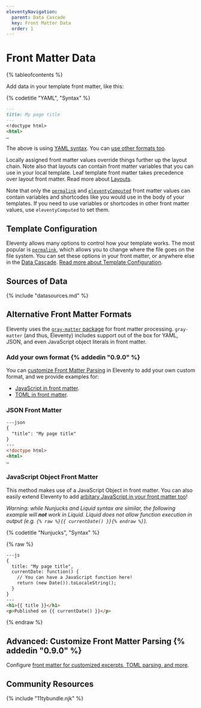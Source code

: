 ```yaml
---
eleventyNavigation:
  parent: Data Cascade
  key: Front Matter Data
  order: 1
---
```

# Front Matter Data

{% tableofcontents %}

Add data in your template front matter, like this:

{% codetitle "YAML", "Syntax" %}

```markdown
---
title: My page title
---
<!doctype html>
<html>
…
```

The above is using [YAML syntax](https://learnxinyminutes.com/docs/yaml/). You can [use other formats too](#alternative-front-matter-formats).

Locally assigned front matter values override things further up the layout chain. Note also that layouts can contain front matter variables that you can use in your local template. Leaf template front matter takes precedence over layout front matter. Read more about [Layouts](/docs/layouts/).

Note that only the [`permalink`](/docs/permalinks/) and [`eleventyComputed`](/docs/data-computed) front matter values can contain variables and shortcodes like you would use in the body of your templates. If you need to use variables or shortcodes in other front matter values, use `eleventyComputed` to set them.

## Template Configuration
<span id="user-defined-front-matter-customizations"></span>

Eleventy allows many options to control how your template works. The most popular is [`permalink`](/docs/permalinks/), which allows you to change where the file goes on the file system. You can set these options in your front matter, or anywhere else in the [Data Cascade](/docs/data-cascade/). [Read more about Template Configuration](/docs/data-configuration/).

## Sources of Data

{% include "datasources.md" %}

## Alternative Front Matter Formats

Eleventy uses the [`gray-matter` package](https://github.com/jonschlinkert/gray-matter) for front matter processing. `gray-matter` (and thus, Eleventy) includes support out of the box for YAML, JSON, and even JavaScript object literals in front matter.

### Add your own format {% addedin "0.9.0" %}

You can [customize Front Matter Parsing](/docs/data-frontmatter-customize/) in Eleventy to add your own custom format, and we provide examples for:

* [JavaScript in front matter](/docs/data-frontmatter-customize/#example-use-javascript-in-your-front-matter).
* [TOML in front matter](/docs/data-frontmatter-customize/#example-using-toml-for-front-matter-parsing).


### JSON Front Matter

```html
---json
{
  "title": "My page title"
}
---
<!doctype html>
<html>
…
```

### JavaScript Object Front Matter <span id="javascript-front-matter"></span>

This method makes use of a JavaScript Object in front matter. You can also easily extend Eleventy to add [arbitary JavaScript in your front matter too](/docs/data-frontmatter-customize/#example-use-javascript-in-your-front-matter)!

_Warning: while Nunjucks and Liquid syntax are similar, the following example will **not** work in Liquid. Liquid does not allow function execution in output (e.g. `{% raw %}{{ currentDate() }}{% endraw %}`)._

{% codetitle "Nunjucks", "Syntax" %}

{% raw %}
```html
---js
{
  title: "My page title",
  currentDate: function() {
    // You can have a JavaScript function here!
    return (new Date()).toLocaleString();
  }
}
---
<h1>{{ title }}</h1>
<p>Published on {{ currentDate() }}</p>
```
{% endraw %}

## Advanced: Customize Front Matter Parsing {% addedin "0.9.0" %}

Configure [front matter for customized excerpts, TOML parsing, and more](/docs/data-frontmatter-customize/).

## Community Resources

{% include "11tybundle.njk" %}